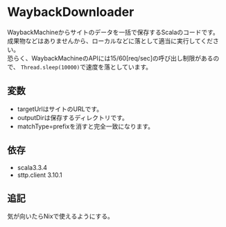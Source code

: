 # WaybackDownloader

WaybackMachineからサイトのデータを一括で保存するScalaのコードです。<br>
成果物などはありませんから、ローカルなどに落として適当に実行してください。<br>
恐らく、WaybackMachineのAPIには15/60[req/sec]の呼び出し制限があるので、 ```Thread.sleep(10000)```で速度を落としています。<br>

## 変数
- targetUrlはサイトのURLです。
- outputDirは保存するディレクトリです。
- matchType=prefixを消すと完全一致になります。

## 依存
- scala3.3.4
- sttp.client 3.10.1

## 追記
気が向いたらNixで使えるようにする。

